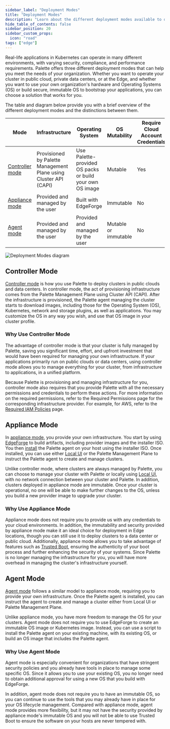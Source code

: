 ```yaml
---
sidebar_label: "Deployment Modes"
title: "Deployment Modes"
description: "Learn about the different deployment modes available to deploy your Kubernetes cluster with Palette."
hide_table_of_contents: false
sidebar_position: 20
sidebar_custom_props:
  icon: "road"
tags: ["edge"]
---
```


Real-life applications in Kubernetes can operate in many different environments, with varying security, compliance, and
performance requirements. Palette offers three different deployment modes that can help you meet the needs of your
organization. Whether you want to operate your cluster in public cloud, private data centers, or at the Edge, and
whether you want to use your own organization's hardware and Operating Systems (OS) or build secure, immutable OS to
bootstrap your applications, you can choose a solution that works for you.

The table and diagram below provide you with a brief overview of the different deployment modes and the distinctions
between them.

| Mode                                | Infrastructure                                                   | Operating System                                         | OS Mutability        | Require Cloud Account Credentials |
| ----------------------------------- | ---------------------------------------------------------------- | -------------------------------------------------------- | -------------------- | --------------------------------- |
| [Controller mode](#controller-mode) | Provisioned by Palette Management Plane using Cluster API (CAPI) | Use Palette-provided OS packs or build your own OS image | Mutable              | Yes                               |
| [Appliance mode](#appliance-mode)   | Provided and managed by the user                                 | Built with EdgeForge                                     | Immutable            | No                                |
| [Agent mode](#agent-mode)           | Provided and managed by the user                                 | Provided and managed by the user                         | Mutable or immutable | No                                |

![Deployment Modes diagram](/deployment-modes_main-diagram-loop.gif)

## Controller Mode

[Controller mode](controller-mode.md) is how you use Palette to deploy clusters in public clouds and data centers. In
controller mode, the act of provisioning infrastructure comes from the Palette Management Plane using Cluster API
(CAPI). After the infrastructure is provisioned, the Palette agent managing the cluster starts to download images,
including those for the Operating System (OS), Kubernetes, network and storage plugins, as well as applications. You may
customize the OS in any way you wish, and use that OS image in your cluster profile.

### Why Use Controller Mode

The advantage of controller mode is that your cluster is fully managed by Palette, saving you significant time, effort,
and upfront investment that would have been required for managing your own infrastructure. If your applications
primarily run on public clouds or data centers, using controller mode allows you to manage everything for your cluster,
from infrastructure to applications, in a unified platform.

Because Palette is provisioning and managing infrastructure for you, controller mode also requires that you provide
Palette with all the necessary permissions and credentials to perform these actions. For more information on the
required permissions, refer to the Required Permissions page for the corresponding infrastructure provider. For example,
for AWS, refer to the [Required IAM Policies](../clusters/public-cloud/aws/required-iam-policies.md) page.

## Appliance Mode

In [appliance mode](./appliance-mode.md), you provide your own infrastructure. You start by using
[EdgeForge](../clusters/edge/edgeforge-workflow/edgeforge-workflow.md) to build artifacts, including provider images and
the installer ISO. You then [install](../clusters/edge/site-deployment/stage.md) the Palette agent on your host using
the installer ISO. Once installed, you can use either [Local UI](../clusters/edge/local-ui/local-ui.md) or the Palette
Management Plane to instruct the Palette agent to create and manage clusters.

Unlike controller mode, where clusters are always managed by Palette, you can choose to manage your cluster with Palette
or locally using [Local UI](../clusters/edge/local-ui/local-ui.md), with no network connection between your cluster and
Palette. In addition, clusters deployed in appliance mode are immutable. Once your cluster is operational, no one will
be able to make further changes to the OS, unless you build a new provider image to upgrade your cluster.

### Why Use Appliance Mode

Appliance mode does not require you to provide us with any credentials to your cloud environments. In addition, the
immutability and security provided by appliance mode make it an ideal choice for deployment in Edge locations, though
you can still use it to deploy clusters to a data center or public cloud. Additionally, appliance mode allows you to
take advantage of features such as [Trusted Boot](../clusters/edge/trusted-boot/trusted-boot.md), ensuring the
authenticity of your boot process and further enhancing the security of your systems. Since Palette is no longer
managing the infrastructure for you, you will have more overhead in managing the cluster's infrastructure yourself.

## Agent Mode

[Agent mode](./agent-mode/agent-mode.md) follows a similar model to appliance mode, requiring you to provide your own
infrastructure. Once the Palette agent is installed, you can instruct the agent to create and manage a cluster either
from Local UI or Palette Management Plane.

Unlike appliance mode, you have more freedom to manage the OS for your clusters. Agent mode does not require you to use
EdgeForge to create an immutable OS image or Kubernetes image. Instead, you can use a script to install the Palette
agent on your existing machine, with its existing OS, or build an OS image that includes the Palette agent.

### Why Use Agent Mode

Agent mode is especially convenient for organizations that have stringent security policies and you already have tools
in place to manage some specific OS. Since it allows you to use your existing OS, you no longer need to obtain
additional approval for using a new OS that you build with EdgeForge.

In addition, agent mode does not require you to have an immutable OS, so you can continue to use the tools that you may
already have in place for your OS lifecycle management. Compared with appliance mode, agent mode provides more
flexibility, but it may not have the security provided by appliance mode's immutable OS and you will not be able to use
Trusted Boot to ensure the software on your hosts are never tempered with.
